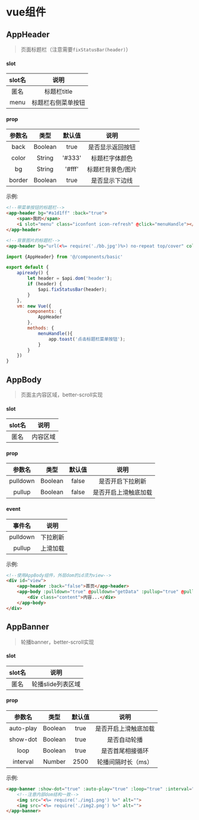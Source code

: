 # vue组件

## AppHeader
> 页面标题栏（注意需要`fixStatusBar(header)`）

#### slot
slot名|说明
:--:|:--:
匿名|标题栏title
menu|标题栏右侧菜单按钮

#### prop
参数名|类型|默认值|说明
:--:|:--:|:--:|:--:
back|Boolean|true|是否显示返回按钮
color|String|'#333'|标题栏字体颜色
bg|String|'#fff'|标题栏背景色/图片
border|Boolean|true|是否显示下边线

示例:
```html
<!--带菜单按钮的标题栏-->
<app-header bg="#a1d1ff" :back="true">
    <span>我的</span>
    <i slot="menu" class="iconfont icon-refresh" @click="menuHandle"></i>
</app-header>

<!--背景图片的标题栏-->
<app-header bg="url(<%= require('./bb.jpg')%>) no-repeat top/cover" color="#fff" :border="false">关于</app-header>
```

```javascript
import {AppHeader} from '@/components/basic'

export default {
    apiready() {
        let header = $api.dom('header');
        if (header) {
            $api.fixStatusBar(header);
        }
    },
    vm: new Vue({
        components: {
            AppHeader
        },
        methods: {
            menuHandle(){
                app.toast('点击标题栏菜单按钮');
            }
        }
    })
}
```

## AppBody
> 页面主内容区域，better-scroll实现

#### slot
slot名|说明
:--:|:--:
匿名|内容区域

#### prop
参数名|类型|默认值|说明
:--:|:--:|:--:|:--:
pulldown|Boolean|false|是否开启下拉刷新
pullup|Boolean|false|是否开启上滑触底加载

#### event
事件名|说明
:--:|:--:
pulldown|下拉刷新
pullup|上滑加载

示例:
```html
<!--使用AppBody组件，外层dom的id须为view-->
<div id="view">
    <app-header :back="false">首页</app-header>
    <app-body :pulldown="true" @pulldown="getData" :pullup="true" @pullup="loadMore">
        <div class="content">内容...</div>
    </app-body>
</div>
```

## AppBanner
> 轮播banner，better-scroll实现

#### slot
slot名|说明
:--:|:--:
匿名|轮播slide列表区域

#### prop
参数名|类型|默认值|说明
:--:|:--:|:--:|:--:
auto-play|Boolean|true|是否开启上滑触底加载
show-dot|Boolean|true|是否自动轮播
loop|Boolean|true|是否首尾相接循环
interval|Number|2500|轮播间隔时长（ms）

示例:
```html
<app-banner :show-dot="true" :auto-play="true" :loop="true" :interval="3000">
    <!--注意内部dom结构一致-->
    <img src="<%= require('./img1.png') %>" alt="">
    <img src="<%= require('./img2.png') %>" alt="">
</app-banner>
```